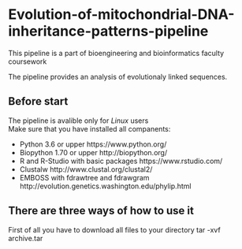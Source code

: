# Evolution-of-mitochondrial-DNA-inheritance-patterns-pipeline
This pipeline is a part of bioengineering and bioinformatics faculty coursework

The pipeline provides an analysis of evolutionaly linked sequences. 

<h2>Before start</h2>
<p>The pipeline is avalible only for <i>Linux</i> users <br>
Make sure that you have installed all companents:
<ul>
<li>Python 3.6 or upper https://www.python.org/
<li>Biopython 1.70 or upper http://biopython.org/
<li>R and R-Studio with basic packages https://www.rstudio.com/
<li>Clustalw http://www.clustal.org/clustal2/
<li>EMBOSS with fdrawtree and fdrawgram http://evolution.genetics.washington.edu/phylip.html
</ul>
</p>
<h2>There are three ways of how to use it</h2>
<p>First of all you have to download all files to your directory
  tar -xvf archive.tar
</p>
